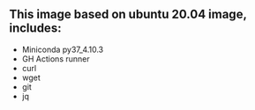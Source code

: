 ## This image based on ubuntu 20.04 image, includes:
  - Miniconda py37_4.10.3
  - GH Actions runner
  - curl
  - wget
  - git
  - jq
